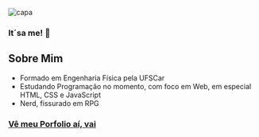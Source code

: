 ![capa](https://scontent-gru1-1.xx.fbcdn.net/v/t39.30808-6/296388091_2025919020923610_3770620915083668806_n.jpg?_nc_cat=104&ccb=1-7&_nc_sid=730e14&_nc_ohc=Cs06rV8ukwIAX9t5CS5&_nc_ht=scontent-gru1-1.xx&oh=00_AT_xaoohynkAeeDMmXvV7gYHVwWq2Uo9MtcsP3yKx5TPCQ&oe=62E939B4)

### It´sa me! 👋

## Sobre Mim
- Formado em Engenharia Física pela UFSCar
- Estudando Programação no momento, com foco em Web, em especial HTML, CSS e JavaScript
- Nerd, fissurado em RPG

### <a href="https://enyus.github.io/">Vê meu Porfolio aí, vai</a>

